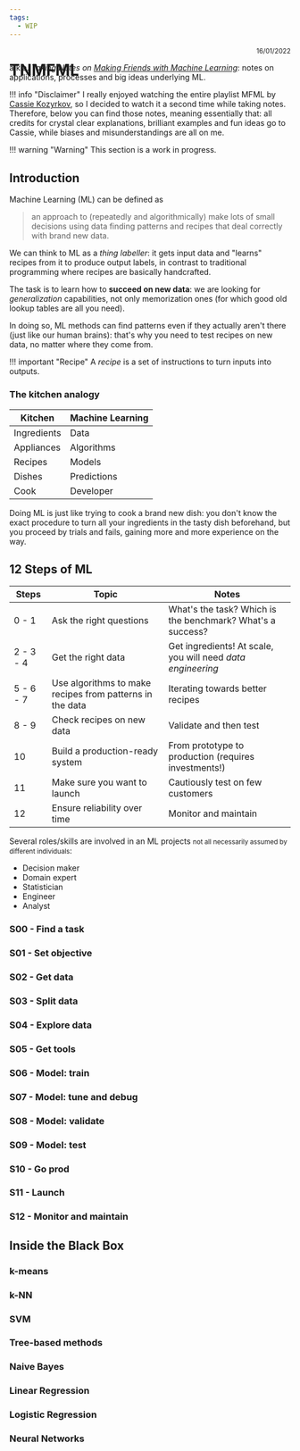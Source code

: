 ```yaml
---
tags:
  - WIP
---
```


# TNMFML

<small><p style="text-align:right;margin-top:-76px">16/01/2022</p></small>

a.k.a. _Taking Notes on [Making Friends with Machine Learning](https://www.youtube.com/playlist?list=PLRKtJ4IpxJpDxl0NTvNYQWKCYzHNuy2xG)_: notes on applications, processes and big ideas underlying ML.

!!! info "Disclaimer"
    I really enjoyed watching the entire playlist MFML by [Cassie Kozyrkov](https://twitter.com/quaesita), so I decided to watch it a second time while taking notes. Therefore, below you can find those notes, meaning essentially that: all credits for crystal clear explanations, brilliant examples and fun ideas go to Cassie, while biases and misunderstandings are all on me.

!!! warning "Warning"
    This section is a work in progress.

## Introduction

Machine Learning (ML) can be defined as

> an approach to (repeatedly and algorithmically) make lots of small decisions using data finding patterns and recipes that deal correctly with brand new data.

We can think to ML as a _thing labeller_: it gets input data and "learns" recipes from it to produce output labels, in contrast to traditional programming where recipes are basically handcrafted.

The task is to learn how to **succeed on new data**: we are looking for _generalization_ capabilities, not only memorization ones (for which good old lookup tables are all you need).

In doing so, ML methods can find patterns even if they actually aren't there (just like our human brains): that's why you need to test recipes on new data, no matter where they come from.

!!! important "Recipe"
    A _recipe_ is a set of instructions to turn inputs into outputs.

### The kitchen analogy

| Kitchen     | Machine Learning |
| ----------- | ---------------- |
| Ingredients | Data             |
| Appliances  | Algorithms       |
| Recipes     | Models           |
| Dishes      | Predictions      |
| Cook        | Developer        |

Doing ML is just like trying to cook a brand new dish: you don't know the exact procedure to turn all your ingredients in the tasty dish beforehand, but you proceed by trials and fails, gaining more and more experience on the way.

## 12 Steps of ML

| Steps     | Topic                                                    | Notes                                                       |
| ----------| -------------------------------------------------------- | ----------------------------------------------------------- |
| 0 - 1     | Ask the right questions                                  | What's the task? Which is the benchmark? What's a success?  |
| 2 - 3 - 4 | Get the right data                                       | Get ingredients! At scale, you will need _data engineering_ |
| 5 - 6 - 7 | Use algorithms to make recipes from patterns in the data | Iterating towards better recipes                            |
| 8 - 9     | Check recipes on new data                                | Validate and then test                                      |
| 10        | Build a production-ready system                          | From prototype to production (requires investments!)        |
| 11        | Make sure you want to launch                             | Cautiously test on few customers                            |
| 12        | Ensure reliability over time                             | Monitor and maintain                                        |

Several roles/skills are involved in an ML projects <small>not all necessarily assumed by different individuals</small>:

- Decision maker
- Domain expert
- Statistician
- Engineer
- Analyst

### S00 - Find a task

### S01 - Set objective

### S02 - Get data

### S03 - Split data

### S04 - Explore data

### S05 - Get tools

### S06 - Model: train

### S07 - Model: tune and debug

### S08 - Model: validate

### S09 - Model: test

### S10 - Go prod

### S11 - Launch

### S12 - Monitor and maintain

## Inside the Black Box

### k-means

### k-NN

### SVM

### Tree-based methods

### Naive Bayes

### Linear Regression

### Logistic Regression

### Neural Networks
